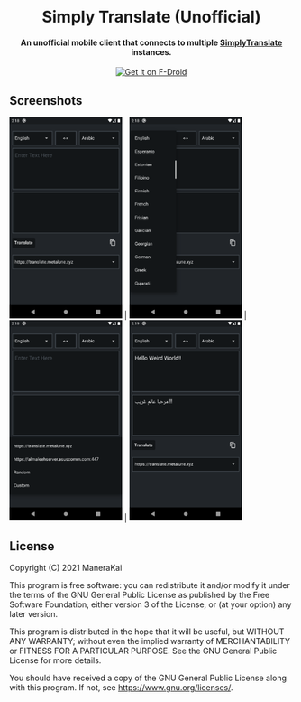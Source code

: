 
<p align="center">
  <a href="https://github.com/ManeraKai/simplytranslate-flutter-client">
      <img alt="" title="Simply Translate" src="https://github.com/ManeraKai/simplytranslate-flutter-client/blob/main/fastlane/metadata/android/en-US/images/icon.png" width="144">
  </a>
</p>
<h1 align="center">Simply Translate (Unofficial)</h1>

<h4 align="center">An unofficial mobile client that connects to multiple <a href="https://simplytranslate.org/">SimplyTranslate</a> instances.</h4>

<p align="center">
  <a href="https://f-droid.org/en/packages/com.simplytranslate/">
    <img src="https://fdroid.gitlab.io/artwork/badge/get-it-on.png"
       alt="Get it on F-Droid"
       height="80">
   </a>
</p>

## Screenshots

<img src="fastlane/metadata/android/en-US/images/phoneScreenshots/1.png" alt="drawing" width="200"/> | <img src="fastlane/metadata/android/en-US/images/phoneScreenshots/2.png" alt="drawing" width="200"/> | <img src="fastlane/metadata/android/en-US/images/phoneScreenshots/3.png" alt="drawing" width="200"/> | <img src="fastlane/metadata/android/en-US/images/phoneScreenshots/4.png" alt="drawing" width="200"/>

## License
Copyright (C) 2021 ManeraKai

This program is free software: you can redistribute it and/or modify it under the terms of the GNU General Public License as published by the Free Software Foundation, either version 3 of the License, or (at your option) any later version.

This program is distributed in the hope that it will be useful, but WITHOUT ANY WARRANTY; without even the implied warranty of MERCHANTABILITY or FITNESS FOR A PARTICULAR PURPOSE. See the GNU General Public License for more details.

You should have received a copy of the GNU General Public License along with this program. If not, see <https://www.gnu.org/licenses/>.
